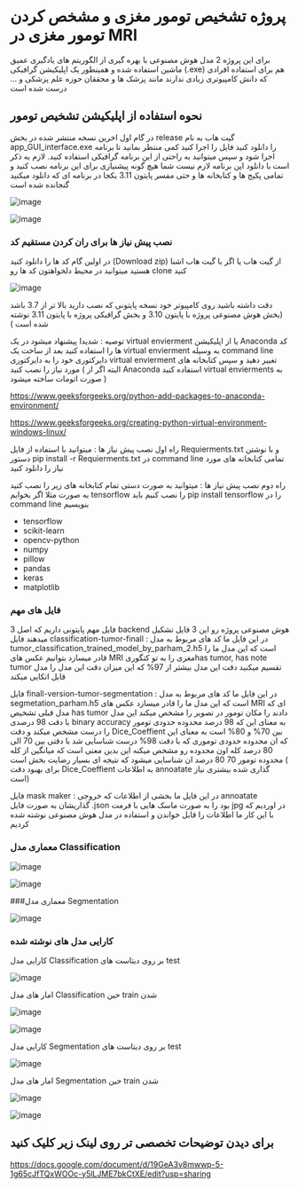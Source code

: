 #  پروژه  تشخیص تومور مغزی و مشخص کردن تومور مغزی در MRI 

برای این پروژه 2 مدل هوش مصنوعی با بهره گیری از الگوریتم های یادگیری عمیق ماشین استفاده شده و همینطور یک اپلیکیشن گرافیکی (.exe) هم برای استفاده افرادی که دانش کامپیوتری زیادی ندارند مانند پزشک ها و محققان حوزه علم پزشکی و ... درست شده است 


## نحوه استفاده از اپلیکیشن تشخیص تومور 

در گام اول اخرین نسخه منتشر شده در بخش release گیت هاب به نام app_GUI_interface.exe را دانلود کنید  فایل را اجرا کنید کمی منتظر بمانید تا برنامه اجرا شود و سپس میتوانید به راحتی از این  برنامه گرافیکی استفاده کنید. لازم به ذکر است با دانلود این برنامه لازم نیست شما هیچ گونه پیشنیازی برای این برنامه نصب کنید و تمامی پکیج ها و کتابخانه ها و حتی مفسر پایتون 3.11 یکجا در برنامه ای که دانلود میکنید گنجانده شده است 



![image](https://github.com/parhambt/MRI-brain-tumor-detection/assets/124530126/20bbb3e9-4a16-433b-b9b8-e832149be346)




![image](https://github.com/parhambt/MRI-brain-tumor-detection/assets/124530126/341ce923-bd59-49e4-920c-7d45b71f1822)








### نصب پیش نیاز ها برای ران کردن مستقیم کد 


در اولین گام کد ها را دانلود کنید (Download zip) از گیت هاب یا اگر با گیت هاب اشنا هستید میتوانید در محیط دلخواهتون کد ها رو clone کنید




![image](https://github.com/parhambt/MRI-brain-tumor-detection/assets/124530126/f4a4b7c8-5efd-48ba-9a5e-9d137ecc16c5)







دقت داشته باشید روی کامپیوتر خود نسخه پایتونی که نصب دارید بالا تر از 3.7 باشد (بخش هوش مصنوعی پروژه با پایتون 3.10 و بخش گرافیکی پروژه با پایتون 3.11 نوشته شده است )

توصیه : شدیدا پیشنهاد میشود  در یک virtual envierment یا از اپلیکیشن Anaconda کد ها را استفاده کنید بعد از ساخت یک virtual envierment به وسیله command line دایرکتوری خود را به دایرکتوری virtual envierment تغییر دهید و سپس کتابخانه های مورد نیاز را نصب کنید ( البته اگر از Anaconda استفاده کنید virtual envierments به صورت اتومات ساخته میشود )



https://www.geeksforgeeks.org/python-add-packages-to-anaconda-environment/


https://www.geeksforgeeks.org/creating-python-virtual-environment-windows-linux/                                            


راه اول نصب پیش نیاز ها : میتوانید با استفاده از فایل Requierments.txt و با نوشتن دستور pip install -r Requierments.txt در command line تمامی کتابخانه های مورد نیاز را دانلود کنید 


راه دوم نصب پیش نیاز ها : میتوانید به صورت دستی تمام کتابخانه های زیر را نصب کنید به صورت مثلا اگر بخوایم tensorflow را نصب کنیم باید pip install tensorflow را در command line بنویسیم 


- tensorflow
- scikit-learn
- opencv-python
- numpy
- pillow
- pandas
- keras
- matplotlib


### فایل های مهم 


3 فایل مهم پایتونی داریم که اصل backend هوش مصنوعی پروژه رو این 3 فایل تشکیل میدهند 
فایل classification-tumor-finall : در این فایل ما کد های مربوط به مدل tumor_classification_trained_model_by_parham_2.h5 است که این مدل ما را قادر میسازد بتوانیم عکس های MRI مغزی را به تو کتگوریhas tumor, has note tumor تقسیم میکنید دقت این مدل بیشتر از 97% که این میزان دقت این مدل را مدل قابل اتکایی میکند 

فایل finall-version-tumor-segmentation : در این فایل ما کد های مربوط به مدل segmetation_parham.h5 است که این مدل ما را قادر میسازد عکس های MRI ای که مدل قبلی تشخیص has tumor دادند را مکان تومور در تصویر را مشخص میکند این مدل با دقت 98 درصدی binary accuracy به معنای این که 98 درصد محدوده حدودی تومور را درست مشخص میکند و دقت Dice_Coeffient بین 70% و 80% است به معنای این که ان محدوده حدودی توموری که با دقت 98% درست شناسایی شد با دقتی بین 70 الی 80 درصد کله اون محدوده رو مشخص میکنه این بدین معنی است که میانگین از کله محدوده تومور 70 80 درصد ان شناسایی میشود که نتیجه ای بسیار رضایت بخش است ( برای بهبود دقت Dice_Coeffient به اطلاعات annoatate گذاری شده بیشتری نیاز است)

فایل mask maker : در این فایل ما بخشی از اطلاعات که خروجی annoatate گذاریشان به صورت فایل .json بود را به صورت ماسک هایی با فرمت jpg در اوردیم که با این کار ما اطلاعات را قابل خواندن و استفاده در مدل هوش مصنوعی نوشته شده کردیم 

### معماری مدل Classification 


![image](https://github.com/parhambt/MRI-brain-tumor-detection/assets/124530126/1bae35b0-b791-48e1-9ee2-0a599f16be6c)



![image](https://github.com/parhambt/MRI-brain-tumor-detection/assets/124530126/f56ec67a-8978-4523-aeb9-556c77c57842)






###معماری مدل Segmentation 


![image](https://github.com/parhambt/MRI-brain-tumor-detection/assets/124530126/09c5f484-0900-45d4-b354-e5ac416cf6c8)

### کارایی مدل های نوشته شده 

 کارایی مدل Classification بر روی دیتاست های test


 ![image](https://github.com/parhambt/MRI-brain-tumor-detection/assets/124530126/2fe40483-d33c-4a9a-8ec1-622bfdbcac84)



 امار های مدل Classification حین train شدن 

![image](https://github.com/parhambt/MRI-brain-tumor-detection/assets/124530126/a9a0af65-cf83-4ef4-be7a-fd57997372ca)



![image](https://github.com/parhambt/MRI-brain-tumor-detection/assets/124530126/7e1a5a1f-3ed0-4d61-996a-d746a94f9781)



 کارایی مدل Segmentation بر روی دیتاست های test


![image](https://github.com/parhambt/MRI-brain-tumor-detection/assets/124530126/aa1e3b35-a609-40c1-9bf8-034f1d230385)


امار های مدل Segmentation حین train شدن 


![image](https://github.com/parhambt/MRI-brain-tumor-detection/assets/124530126/c31a717e-9001-4174-a0d2-324e489d7298)




![image](https://github.com/parhambt/MRI-brain-tumor-detection/assets/124530126/5041e9f2-db19-4a5a-b227-2046982f79e3)






## برای دیدن توضیحات تخصصی تر روی لینک زیر کلیک کنید 

https://docs.google.com/document/d/19GeA3v8mwwp-5-1g65cJfTQxWOOc-y5lLJME7bkCtXE/edit?usp=sharing

